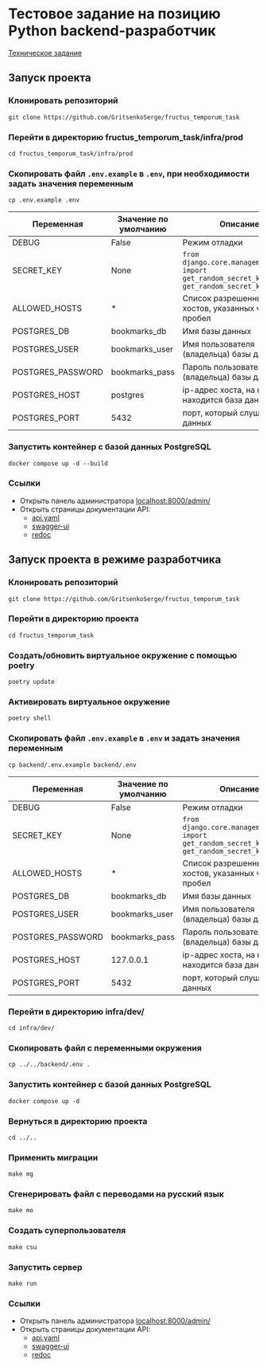 # Тестовое задание на позицию Python backend-разработчик
[Техническое задание](./docs/technical-assignment.md)

## Запуск проекта

### Клонировать репозиторий
```
git clone https://github.com/GritsenkoSerge/fructus_temporum_task
```
### Перейти в директорию fructus_temporum_task/infra/prod
```
cd fructus_temporum_task/infra/prod
```
### Скопировать файл `.env.example` в `.env`, при необходимости задать значения переменным
```
cp .env.example .env
```

| Переменная | Значение по умолчанию | Описание |
| --- | --- | --- |
| DEBUG | False | Режим отладки |
| SECRET_KEY | None | `from django.core.management.utils import get_random_secret_key; get_random_secret_key()` |
| ALLOWED_HOSTS | * | Список разрешенных хостов, указанных через пробел |
| POSTGRES_DB | bookmarks_db | Имя базы данных |
| POSTGRES_USER | bookmarks_user | Имя пользователя (владельца) базы данных |
| POSTGRES_PASSWORD | bookmarks_pass | Пароль пользователя (владельца) базы данных |
| POSTGRES_HOST | postgres | ip-адрес хоста, на котором находится база данных |
| POSTGRES_PORT | 5432 | порт, который слушает база данных |

### Запустить контейнер с базой данных PostgreSQL
```
docker compose up -d --build
```
### Ссылки
- Открыть панель администратора [localhost:8000/admin/](http://localhost:8080/admin/)
- Открыть страницы документации API:
  * [api.yaml](http://localhost:8080/api/schema/)
  * [swagger-ui](http://localhost:8080/api/schema/swagger-ui/)
  * [redoc](http://localhost:8080/api/schema/redoc/)


## Запуск проекта в режиме разработчика

### Клонировать репозиторий
```
git clone https://github.com/GritsenkoSerge/fructus_temporum_task
```
### Перейти в директорию проекта
```
cd fructus_temporum_task
```
### Создать/обновить виртуальное окружение с помощью poetry
```
poetry update
```
### Активировать виртуальное окружение
```
poetry shell
```
### Скопировать файл `.env.example` в `.env` и задать значения переменным
```
cp backend/.env.example backend/.env
```

| Переменная | Значение по умолчанию | Описание |
| --- | --- | --- |
| DEBUG | False | Режим отладки |
| SECRET_KEY | None | `from django.core.management.utils import get_random_secret_key; get_random_secret_key()` |
| ALLOWED_HOSTS | * | Список разрешенных хостов, указанных через пробел |
| POSTGRES_DB | bookmarks_db | Имя базы данных |
| POSTGRES_USER | bookmarks_user | Имя пользователя (владельца) базы данных |
| POSTGRES_PASSWORD | bookmarks_pass | Пароль пользователя (владельца) базы данных |
| POSTGRES_HOST | 127.0.0.1 | ip-адрес хоста, на котором находится база данных |
| POSTGRES_PORT | 5432 | порт, который слушает база данных |

### Перейти в директорию infra/dev/
```
cd infra/dev/
```
### Скопировать файл с переменными окружения
```
cp ../../backend/.env .
```
### Запустить контейнер с базой данных PostgreSQL
```
docker compose up -d
```
### Вернуться в директорию проекта
```
cd ../..
```
### Применить миграции
```
make mg
```
### Сгенерировать файл с переводами на русский язык
```
make mo
```
### Создать суперпользователя
```
make csu
```

### Запустить сервер
```
make run
```
### Ссылки
- Открыть панель администратора [localhost:8000/admin/](http://localhost:8000/admin/)
- Открыть страницы документации API:
  * [api.yaml](http://localhost:8000/api/schema/)
  * [swagger-ui](http://localhost:8000/api/schema/swagger-ui/)
  * [redoc](http://localhost:8000/api/schema/redoc/)

